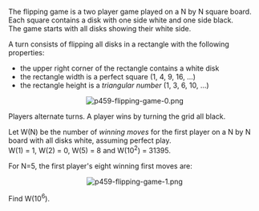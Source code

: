 <p>The flipping game is a two player game played on a N by N square board.<br />
Each square contains a disk with one side white and one side black.<br />
The game starts with all disks showing their white side.</p>

<p>A turn consists of flipping all disks in a rectangle with the following properties:
</p><p></p><ul><li>the upper right corner of the rectangle contains a white disk</li>
<li>the rectangle width is a perfect square (1, 4, 9, 16, ...)</li>
<li>the rectangle height is a <dfn title="The triangular numbers are defined as ½ n(n + 1) for positive integer n.">triangular number</dfn> (1, 3, 6, 10, ...)</li>
</ul>
<p style="text-align:center;"><img src="project/images/p459-flipping-game-0.png" alt="p459-flipping-game-0.png" /></p>

<p>Players alternate turns. A player wins by turning the grid all black.</p>

<p>Let W(N) be the number of <dfn title="The first move of a strategy that ensures a win no matter what the opponent plays.">winning moves</dfn> for the first player on a N by N board with all disks white, assuming perfect play.<br />
W(1) = 1, W(2) = 0, W(5) = 8 and W(10<sup>2</sup>) = 31395.</p>

<p>For N=5, the first player's eight winning first moves are:</p>

<p style="text-align:center;"><img src="project/images/p459-flipping-game-1.png" class="dark_img" alt="p459-flipping-game-1.png" /></p>

<p>Find W(10<sup>6</sup>).</p>

